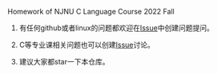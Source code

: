 Homework of NJNU C Language Course 2022 Fall

1. 有任何github或者linux的问题都欢迎在[Issue](https://github.com/njnucsta2022/C2022FALL/issues)中创建问题提问。

2. C等专业课相关问题也可以创建[Issue](https://github.com/njnucsta2022/C2022FALL/issues)讨论。

3. 建议大家都star一下本仓库。